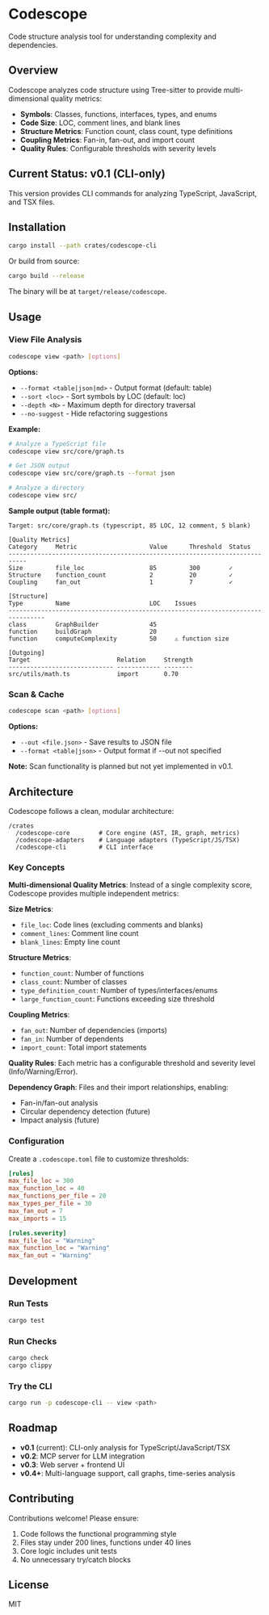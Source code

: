 # Codescope

Code structure analysis tool for understanding complexity and dependencies.

## Overview

Codescope analyzes code structure using Tree-sitter to provide multi-dimensional quality metrics:

- **Symbols**: Classes, functions, interfaces, types, and enums
- **Code Size**: LOC, comment lines, and blank lines
- **Structure Metrics**: Function count, class count, type definitions
- **Coupling Metrics**: Fan-in, fan-out, and import count
- **Quality Rules**: Configurable thresholds with severity levels

## Current Status: v0.1 (CLI-only)

This version provides CLI commands for analyzing TypeScript, JavaScript, and TSX files.

## Installation

```bash
cargo install --path crates/codescope-cli
```

Or build from source:

```bash
cargo build --release
```

The binary will be at `target/release/codescope`.

## Usage

### View File Analysis

```bash
codescope view <path> [options]
```

**Options:**
- `--format <table|json|md>` - Output format (default: table)
- `--sort <loc>` - Sort symbols by LOC (default: loc)
- `--depth <N>` - Maximum depth for directory traversal
- `--no-suggest` - Hide refactoring suggestions

**Example:**

```bash
# Analyze a TypeScript file
codescope view src/core/graph.ts

# Get JSON output
codescope view src/core/graph.ts --format json

# Analyze a directory
codescope view src/
```

**Sample output (table format):**

```
Target: src/core/graph.ts (typescript, 85 LOC, 12 comment, 5 blank)

[Quality Metrics]
Category     Metric                    Value      Threshold  Status
---------------------------------------------------------------------------
Size         file_loc                  85         300        ✓
Structure    function_count            2          20         ✓
Coupling     fan_out                   1          7          ✓

[Structure]
Type         Name                      LOC    Issues
--------------------------------------------------------------------------------
class        GraphBuilder              45
function     buildGraph                20
function     computeComplexity         50     ⚠ function size

[Outgoing]
Target                        Relation     Strength
----------------------------- ------------ --------
src/utils/math.ts             import       0.70
```

### Scan & Cache

```bash
codescope scan <path> [options]
```

**Options:**
- `--out <file.json>` - Save results to JSON file
- `--format <table|json>` - Output format if --out not specified

**Note:** Scan functionality is planned but not yet implemented in v0.1.

## Architecture

Codescope follows a clean, modular architecture:

```
/crates
  /codescope-core        # Core engine (AST, IR, graph, metrics)
  /codescope-adapters    # Language adapters (TypeScript/JS/TSX)
  /codescope-cli         # CLI interface
```

### Key Concepts

**Multi-dimensional Quality Metrics**: Instead of a single complexity score, Codescope provides multiple independent metrics:

**Size Metrics**:
- `file_loc`: Code lines (excluding comments and blanks)
- `comment_lines`: Comment line count
- `blank_lines`: Empty line count

**Structure Metrics**:
- `function_count`: Number of functions
- `class_count`: Number of classes
- `type_definition_count`: Number of types/interfaces/enums
- `large_function_count`: Functions exceeding size threshold

**Coupling Metrics**:
- `fan_out`: Number of dependencies (imports)
- `fan_in`: Number of dependents
- `import_count`: Total import statements

**Quality Rules**: Each metric has a configurable threshold and severity level (Info/Warning/Error).

**Dependency Graph**: Files and their import relationships, enabling:
- Fan-in/fan-out analysis
- Circular dependency detection (future)
- Impact analysis (future)

### Configuration

Create a `.codescope.toml` file to customize thresholds:

```toml
[rules]
max_file_loc = 300
max_function_loc = 40
max_functions_per_file = 20
max_types_per_file = 30
max_fan_out = 7
max_imports = 15

[rules.severity]
max_file_loc = "Warning"
max_function_loc = "Warning"
max_fan_out = "Warning"
```

## Development

### Run Tests

```bash
cargo test
```

### Run Checks

```bash
cargo check
cargo clippy
```

### Try the CLI

```bash
cargo run -p codescope-cli -- view <path>
```

## Roadmap

- **v0.1** (current): CLI-only analysis for TypeScript/JavaScript/TSX
- **v0.2**: MCP server for LLM integration
- **v0.3**: Web server + frontend UI
- **v0.4+**: Multi-language support, call graphs, time-series analysis

## Contributing

Contributions welcome! Please ensure:

1. Code follows the functional programming style
2. Files stay under 200 lines, functions under 40 lines
3. Core logic includes unit tests
4. No unnecessary try/catch blocks

## License

MIT
